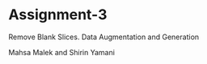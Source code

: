 # Assignment-3
Remove Blank Slices. Data Augmentation and Generation


Mahsa Malek and Shirin Yamani
